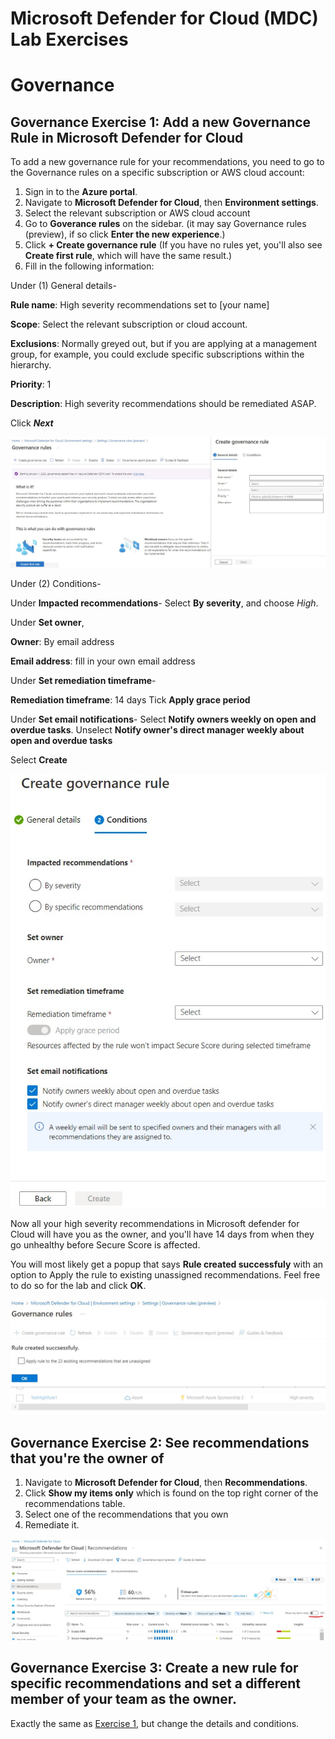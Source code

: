 # Microsoft Defender for Cloud (MDC) Lab Exercises



# Governance
## Governance Exercise 1: Add a new Governance Rule in Microsoft Defender for Cloud 

To add a new governance rule for your recommendations, you need to go to the Governance rules on a specific subscription or AWS cloud account:

1. Sign in to the **Azure portal**.
2. Navigate to **Microsoft Defender for Cloud**, then **Environment settings**.
3. Select the relevant subscription or AWS cloud account
4. Go to **Goverance rules** on the sidebar. (it may say Governance rules (preview), if so click **Enter the new experience**.)
5. Click **+ Create governance rule** (If you have no rules yet, you'll also see **Create first rule**, which will have the same result.)
6. Fill in the following information:

Under (1) General details-

**Rule name**: High severity recommendations set to [your name]

**Scope**: Select the relevant subscription or cloud  account. 

**Exclusions**: Normally greyed out, but if you are applying at a management group, for example, you could exclude specific subscriptions within the hierarchy.

**Priority**: 1

**Description**: High severity recommendations should be remediated ASAP.

Click ***Next***

![Governance Rule Creation Step 1 screenshot](images/MDC-Governance-1.jpg)

Under (2) Conditions-

Under **Impacted recommendations**- 
Select **By severity**, and choose *High*.

Under **Set owner**,

**Owner**: By email address

**Email address**: fill in your own email address

Under **Set remediation timeframe**-

**Remediation timeframe**: 14 days
Tick **Apply grace period**

Under **Set email notifications**-
Select **Notify owners weekly on open and overdue tasks**.
Unselect **Notify owner's direct manager weekly about open and overdue tasks**

Select **Create**

![Governance Rule Creation Step 2 screenshot](images/MDC-Governance-2.jpg)

Now all your high severity recommendations in Microsoft defender for Cloud will have you as the owner, and you'll have 14 days from when they go unhealthy before Secure Score is affected.

You will most likely get a popup that says **Rule created successfuly** with an option to Apply the rule to existing unassigned recommendations. Feel free to do so for the lab and click **OK**.

![Governance Rule Creation Step 3 screenshot](images/MDC-Governance-3.jpg)

## Governance Exercise 2: See recommendations that you're the owner of
 
1.	Navigate to **Microsoft Defender for Cloud**, then **Recommendations**.
2. Click **Show my items only** which is found on the top right corner of the recommendations table.
3. Select one of the recommendations that you own
4. Remediate it.

![Governance - show owner recommendations screenshot](images/MDC-Governance-4.jpg)

## Governance Exercise 3: Create a new rule for specific recommendations and set a different member of your team as the owner.
 
 Exactly the same as [Exercise 1](#governance-exercise-1-add-a-new-governance-rule-in-microsoft-defender-for-cloud), but change the details and conditions.
